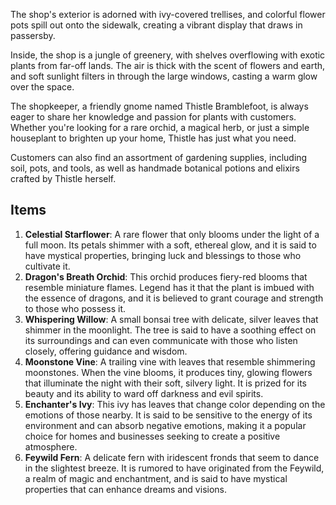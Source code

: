 The shop's exterior is adorned with ivy-covered trellises, and colorful flower pots spill out onto the sidewalk, creating a vibrant display that draws in passersby.

Inside, the shop is a jungle of greenery, with shelves overflowing with exotic plants from far-off lands. The air is thick with the scent of flowers and earth, and soft sunlight filters in through the large windows, casting a warm glow over the space.

The shopkeeper, a friendly gnome named Thistle Bramblefoot, is always eager to share her knowledge and passion for plants with customers. Whether you're looking for a rare orchid, a magical herb, or just a simple houseplant to brighten up your home, Thistle has just what you need.

Customers can also find an assortment of gardening supplies, including soil, pots, and tools, as well as handmade botanical potions and elixirs crafted by Thistle herself.

## Items
1. **Celestial Starflower**: A rare flower that only blooms under the light of a full moon. Its petals shimmer with a soft, ethereal glow, and it is said to have mystical properties, bringing luck and blessings to those who cultivate it.
2. **Dragon's Breath Orchid**: This orchid produces fiery-red blooms that resemble miniature flames. Legend has it that the plant is imbued with the essence of dragons, and it is believed to grant courage and strength to those who possess it.
3. **Whispering Willow**: A small bonsai tree with delicate, silver leaves that shimmer in the moonlight. The tree is said to have a soothing effect on its surroundings and can even communicate with those who listen closely, offering guidance and wisdom.
4. **Moonstone Vine**: A trailing vine with leaves that resemble shimmering moonstones. When the vine blooms, it produces tiny, glowing flowers that illuminate the night with their soft, silvery light. It is prized for its beauty and its ability to ward off darkness and evil spirits.
5. **Enchanter's Ivy**: This ivy has leaves that change color depending on the emotions of those nearby. It is said to be sensitive to the energy of its environment and can absorb negative emotions, making it a popular choice for homes and businesses seeking to create a positive atmosphere.
6. **Feywild Fern**: A delicate fern with iridescent fronds that seem to dance in the slightest breeze. It is rumored to have originated from the Feywild, a realm of magic and enchantment, and is said to have mystical properties that can enhance dreams and visions.